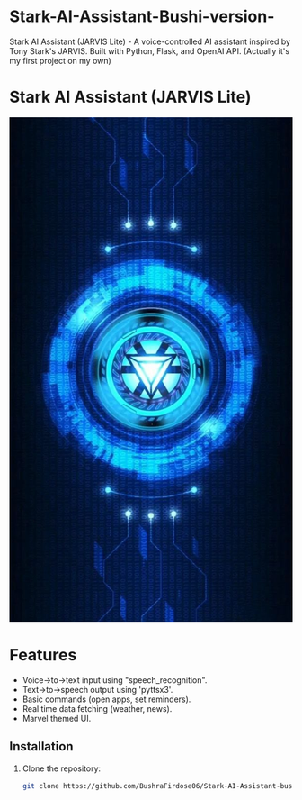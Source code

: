 # Stark-AI-Assistant-Bushi-version-
Stark AI Assistant (JARVIS Lite) - A voice-controlled AI assistant inspired by Tony Stark's JARVIS. Built with Python, Flask, and OpenAI API.  (Actually it's my first project on my own)
# Stark AI Assistant (JARVIS Lite)  

![JARVIS Logo](jarvis.jpg)  



# Features  
- Voice->to->text input using "speech_recognition".  
- Text->to->speech output using 'pyttsx3'.  
- Basic commands (open apps, set reminders).  
- Real time data fetching (weather, news).  
- Marvel themed UI.  

## Installation  
1. Clone the repository:  
   ```bash
   git clone https://github.com/BushraFirdose06/Stark-AI-Assistant-bushi-version.git

